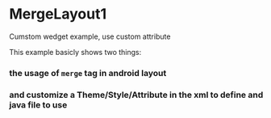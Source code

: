 # MergeLayout1
Cumstom wedget example, use custom attribute

This example basicly shows two things:
### the usage of `merge` tag in android layout

### and customize a Theme/Style/Attribute in the xml to define and java file to use
